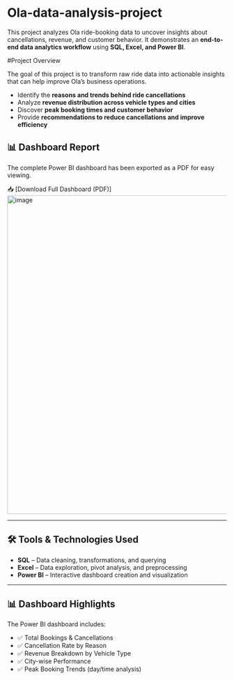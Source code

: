 # Ola-data-analysis-project 
This project analyzes Ola ride-booking data to uncover insights about cancellations, revenue, and customer behavior. It demonstrates an **end-to-end data analytics workflow** using **SQL, Excel, and Power BI**.  

#Project Overview

The goal of this project is to transform raw ride data into actionable insights that can help improve Ola’s business operations.  

- Identify the **reasons and trends behind ride cancellations**  
- Analyze **revenue distribution across vehicle types and cities**  
- Discover **peak booking times and customer behavior**  
- Provide **recommendations to reduce cancellations and improve efficiency**  

## 📊 Dashboard Report  

The complete Power BI dashboard has been exported as a PDF for easy viewing.  

📥 [Download Full Dashboard (PDF)] <img width="1342" height="731" alt="image" src="https://github.com/user-attachments/assets/fad939f3-eae4-46d5-a8e8-1d21ed0de3e8" />
 
---

## 🛠 Tools & Technologies Used
- **SQL** – Data cleaning, transformations, and querying  
- **Excel** – Data exploration, pivot analysis, and preprocessing  
- **Power BI** – Interactive dashboard creation and visualization  

---

## 📊 Dashboard Highlights
The Power BI dashboard includes:  
- ✅ Total Bookings & Cancellations  
- ✅ Cancellation Rate by Reason  
- ✅ Revenue Breakdown by Vehicle Type  
- ✅ City-wise Performance  
- ✅ Peak Booking Trends (day/time analysis)  
